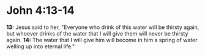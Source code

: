 # John 4:13-14

**13:** Jesus said to her, "Everyone who drink of this water will be thirsty again, but whoever drinks of the water that I will give them will never be thirsty again.
**14:** The water that I will give him will become in him a spring of water welling up into eternal life."